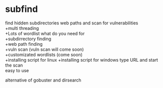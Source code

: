 # subfind
find hidden subdirectories web paths and scan for vulnerabilities                                                 
  +multi threading                                                                                                
  +Lots of wordlist what do you need for                                                                          
  +subdirrectory finding                                                                                           
  +web path finding                                                                                                 
  +vuln scan (vuln scan will come soon)                                                                             
  +customizated wordlists (come soon)                                                                                
  +installing script for linux
  +installing script for windows
type URL and start the scan  
easy to use                                                                                                            
                                                                                                                        
alternative of gobuster and dirsearch


